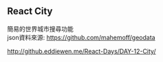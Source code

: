 ## React City

簡易的世界城市搜尋功能  
json資料來源: <https://github.com/mahemoff/geodata>

<http://github.eddiewen.me/React-Days/DAY-12-City/>